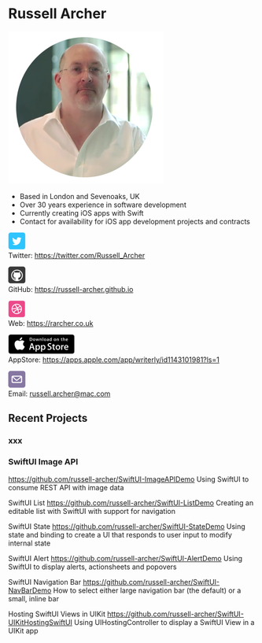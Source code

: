 # Russell Archer

![](./images/profile.png)

* Based in London and Sevenoaks, UK
* Over 30 years experience in software development
* Currently creating iOS apps with Swift
* Contact for availability for iOS app development projects and contracts

![](./images/twitter.png)<br/>
Twitter: https://twitter.com/Russell_Archer

![](./images/github.png)<br/>
GitHub: https://russell-archer.github.io

![](./images/web.png)<br/>
Web: https://rarcher.co.uk

![](./images/download.png)<br/>
AppStore: https://apps.apple.com/app/writerly/id1143101981?ls=1

![](./images/email.png)<br/>
Email: russell.archer@mac.com

## Recent Projects

### xxx

### SwiftUI Image API
https://github.com/russell-archer/SwiftUI-ImageAPIDemo
Using SwiftUI to consume REST API with image data

SwiftUI List
https://github.com/russell-archer/SwiftUI-ListDemo
Creating an editable list with SwiftUI with support for navigation

SwiftUI State
https://github.com/russell-archer/SwiftUI-StateDemo
Using state and binding to create a UI that responds to user input to modify internal state

SwiftUI Alert
https://github.com/russell-archer/SwiftUI-AlertDemo
Using SwiftUI to display alerts, actionsheets and popovers

SwiftUI Navigation Bar
https://github.com/russell-archer/SwiftUI-NavBarDemo
How to select either large navigation bar (the default) or a small, inline bar

Hosting SwiftUI Views in UIKit
https://github.com/russell-archer/SwiftUI-UIKitHostingSwiftUI
Using UIHostingController to display a SwiftUI View in a UIKit app
